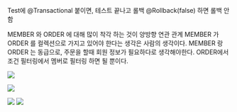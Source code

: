 Test에 @Transactional 붙이면, 테스트 끝나고 롤백 
@Rollback(false) 하면 롤백 안 함 

MEMBER 와 ORDER 에 대해 많이 착각 하는 것이 양방향 연관 관계 
MEMBER 가 ORDER 를 컬렉션으로 가지고 있어야 한다는 생각은 사람의 생각이다. 
MEMBER 랑 ORDER 는 동급으로, 주문을 할때 회원 정보가 필요하다로 생각해야한다.
ORDER에서 조건 필터링에서 멤버로 필터링 하면 될 뿐이다. 

![](https://i.imgur.com/ipeAqwV.png)

![](https://i.imgur.com/8WFV934.png)

![](https://i.imgur.com/AVztked.png)
![](https://i.imgur.com/KAVs8tR.png)

